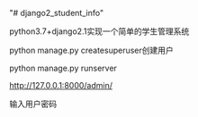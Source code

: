 "# django2_student_info" 

python3.7+django2.1实现一个简单的学生管理系统

python manage.py createsuperuser创建用户

python manage.py runserver

http://127.0.0.1:8000/admin/

输入用户密码
